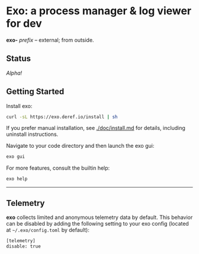 # Exo: a process manager & log viewer for dev

**exo-** _prefix_ – external; from outside.

## Status

_Alpha!_

## Getting Started

Install exo:

```bash
curl -sL https://exo.deref.io/install | sh
```

If you prefer manual installation, see [./doc/install.md](./doc/install.md) for
details, including uninstall instructions.

Navigate to your code directory and then launch the exo gui:

```bash
exo gui
```

For more features, consult the builtin help:

```bash
exo help
```

---

## Telemetry

**exo** collects limited and anonymous telemetry data by default. This behavior can be disabled by adding the following setting to your exo config (located at `~/.exo/config.toml` by default):
```bash
[telemetry]
disable: true
```

